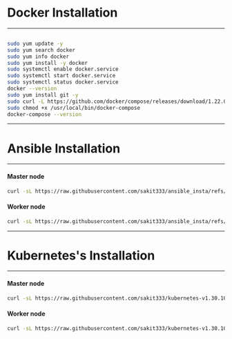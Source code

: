 # Docker Installation
----------------------
```bash

sudo yum update -y
sudo yum search docker
sudo yum info docker
sudo yum install -y docker
sudo systemctl enable docker.service
sudo systemctl start docker.service
sudo systemctl status docker.service
docker --version
sudo yum install git -y
sudo curl -L https://github.com/docker/compose/releases/download/1.22.0/docker-compose-$(uname -s)-$(uname -m) -o /usr/local/bin/docker-compose
sudo chmod +x /usr/local/bin/docker-compose
docker-compose --version
```
--------------------------------------------------------------------------------------------------------------------------------------------------------------------

# Ansible Installation
-----------------------
#### Master node 
```bash
curl -sL https://raw.githubusercontent.com/sakit333/ansible_insta/refs/heads/main/master_ansible_node.sh | bash
```
#### Worker node
```bash
curl -sL https://raw.githubusercontent.com/sakit333/ansible_insta/refs/heads/main/worker_ansible_node.sh | bash
```
--------------------------------------------------------------------------------------------------------------------------------------------------------------------

# Kubernetes's Installation
----------------------------
#### Master node
```bash
curl -sL https://raw.githubusercontent.com/sakit333/kubernetes-v1.30.10-cluster-kubeadmdm/refs/heads/main/master_kube.sh | bash
```
#### Worker node
```bash
curl -sL https://raw.githubusercontent.com/sakit333/kubernetes-v1.30.10-cluster-kubeadmdm/refs/heads/main/sak_worker_kube.sh | bash
```

